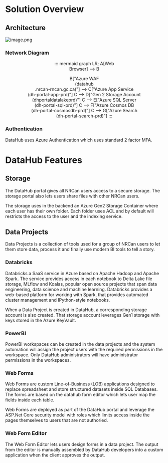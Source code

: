 # Solution Overview

## Architecture

![image.png](/.attachments/image-7e0dfcaa-781b-49c1-927e-c0dcda8ca39c.png)

### Network Diagram


<!-- A -> S["Azure SignalR Service<br>(dh-portal-signalr-prd<br>.service.signalr.net)"]
 S -> C -->
<center>

::: mermaid
 graph LR;
 A[Web<br>Browser] --> B

 B["Azure WAF<br>(datahub<br>.nrcan-rncan.gc.ca)"] --> C["Azure App Service<br>(dh-portal-app-prd)"]
 C --> D["Gen 2 Storage Account<br>(dhportaldatalakeprd)"]
 C --> E["Azure SQL Server<br>(dh-portal-sql-prd)"]
 C --> F["Azure Cosmos DB<br>(dh-portal-cosmosdb-prd)"]
 C --> G["Azure Search<br>(dh-portal-search-prd)"]
:::

</center>

### Authentication

DataHub uses Azure Authentication which uses standard 2 factor MFA.

# DataHub Features

## Storage

The DataHub portal gives all NRCan users access to a secure storage. The storage portal also lets users share files with other NRCan users.

The storage uses in the backend an Azure Gen2 Storage Container where each user has their own folder. Each folder uses ACL and by default will restricts the access to the user and the indexing service. 

## Data Projects

Data Projects is a collection of tools used for a group of NRCan users to let them store data, process it and finally use modern BI tools to tell a story.

### Databricks

Databricks a SaaS service in Azure based on Apache Hadoop and Apache Spark. The service provides access in each notebook to Delta Lake file storage, MLflow and Koalas, popular open source projects that span data engineering, data science and machine learning. Databricks provides a web-based platform for working with Spark, that provides automated cluster management and IPython-style notebooks. 

When a Data Project is created in DataHub, a corresponding storage account is also created. That storage account leverages Gen1 storage with keys stored in the Azure KeyVault. 

### PowerBI

PowerBI workspaces can be created in the data projects and the system automation will assign the project users with the required permissions in the workspace. 
Only DataHub administrators will have administrator permissions in the workspaces.

### Web Forms

Web Forms are custom Line-of-Business (LOB) applications designed to replace spreadsheet and store structured datasets inside SQL Databases. The forms are based on the datahub form editor which lets user map the fields inside each table.

Web Forms are deployed as part of the DataHub portal and leverage the ASP.Net Core security model with roles which limits access inside the pages themselves to users that are not authoried.

### Web Form Editor

The Web Form Editor lets users design forms in a data project. The output from the editor is manually assembled by DataHub developers into a custom application when the client approves the output.